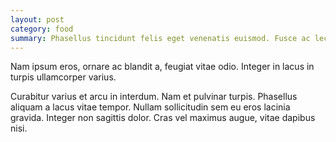 ```yaml
---
layout: post
category: food
summary: Phasellus tincidunt felis eget venenatis euismod. Fusce ac lectus aliquam, tristique nulla quis, convallis sapien.
---
```


Nam ipsum eros, ornare ac blandit a, feugiat vitae odio. Integer in lacus in turpis ullamcorper varius.

Curabitur varius et arcu in interdum. Nam et pulvinar turpis. Phasellus aliquam a lacus vitae tempor. Nullam sollicitudin sem eu eros lacinia gravida. Integer non sagittis dolor. Cras vel maximus augue, vitae dapibus nisi.
